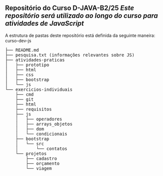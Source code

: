 **Repositório do Curso D-JAVA-B2/25**
_Este repositório será utilizado ao longo do curso para atividades de JavaScript_
---
A estrutura de pastas deste repositório está definida da seguinte maneira:
curso-dev-js  
<pre>
├── README.md  
├── pesquisa.txt (informações relevantes sobre JS)  
├── atividades-praticas  
│   ├── prototipo
│   ├── html
│   ├── css  
│   ├── bootstrap  
│   └── js  
└── exercicios-individuais  
    ├── cmd  
    ├── git  
    ├── html
    ├── requisitos
    ├── js
    │   ├── operadores
    │   ├── arrays_objetos
    │   ├── dom
    │   └── condicionais
    ├── bootstrap  
    │   └── src
    │       └── contatos
    └── projetos
        ├── cadastro
        ├── orçamento  
        └── viagem
</pre>